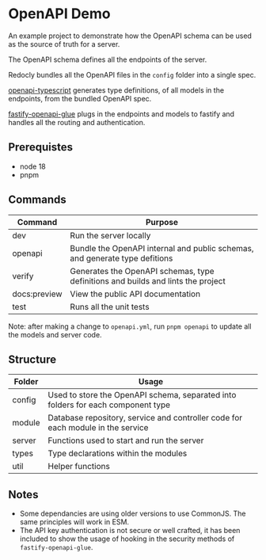 # OpenAPI Demo

An example project to demonstrate how the OpenAPI schema can be used as the source of truth for a server.

The OpenAPI schema defines all the endpoints of the server.

Redocly bundles all the OpenAPI files in the `config` folder into a single spec.

[openapi-typescript](https://www.npmjs.com/package/openapi-typescript) generates type definitions, of all models in the endpoints, from the bundled OpenAPI spec.

[fastify-openapi-glue](https://www.npmjs.com/package/fastify-openapi-glue) plugs in the endpoints and models to fastify and handles all the routing and authentication.

## Prerequistes

- node 18
- pnpm

## Commands

| Command      | Purpose                                                                          |
| ------------ | -------------------------------------------------------------------------------- |
| dev          | Run the server locally                                                           |
| openapi      | Bundle the OpenAPI internal and public schemas, and generate type defitions      |
| verify       | Generates the OpenAPI schemas, type definitions and builds and lints the project |
| docs:preview | View the public API documentation                                                |
| test         | Runs all the unit tests                                                          |

Note: after making a change to `openapi.yml`, run `pnpm openapi` to update all the models and server code.

## Structure

| Folder | Usage                                                                            |
| ------ | -------------------------------------------------------------------------------- |
| config | Used to store the OpenAPI schema, separated into folders for each component type |
| module | Database repository, service and controller code for each module in the service  |
| server | Functions used to start and run the server                                       |
| types  | Type declarations within the modules                                             |
| util   | Helper functions                                                                 |

## Notes

- Some dependancies are using older versions to use CommonJS. The same principles will work in ESM.
- The API key authentication is not secure or well crafted, it has been included to show the usage of hooking in the security methods of `fastify-openapi-glue`.
